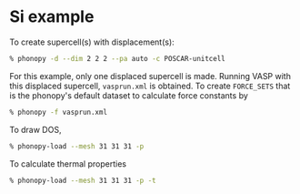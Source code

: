 # Si example

To create supercell(s) with displacement(s):

```bash
% phonopy -d --dim 2 2 2 --pa auto -c POSCAR-unitcell
```

For this example, only one displaced supercell is made. Running VASP with this
displaced supercell, `vasprun.xml` is obtained. To create `FORCE_SETS` that is
the phonopy's default dataset to calculate force constants by

```bash
% phonopy -f vasprun.xml
```

To draw DOS,

```bash
% phonopy-load --mesh 31 31 31 -p
```

To calculate thermal properties

```bash
% phonopy-load --mesh 31 31 31 -p -t
```
